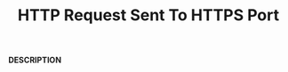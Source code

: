 ﻿---
category: 4xx
code: 497
cover: https://firebasestorage.googleapis.com/v0/b/capy-http.appspot.com/o/Capy497.gif?alt=media
coverAlt: HTTP Request Sent To HTTPS Port
description: HTTP Request Sent To HTTPS Port
pubDate: 2014-06-01
tags:
- 4xx
title: HTTP Request Sent To HTTPS Port
---

__DESCRIPTION__